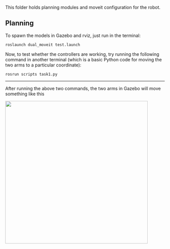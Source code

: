 This folder holds planning modules and moveit configuration for the robot.

## Planning

To spawn the models in Gazebo and rviz, just run in the terminal:

```
roslaunch dual_moveit test.launch
```
Now, to test whether the controllers are working, try running the following command in another terminal (which is a basic Python code for moving the two arms to a particular coordinate):

```
rosrun scripts task1.py
```
___
After running the above two commands, the two arms in Gazebo will move something like this

<img align="down" alt="" src="https://github.com/Developer-app9/Dual-arm-work-cell/blob/master/docs/images/running_simulation.gif" width="450" />
